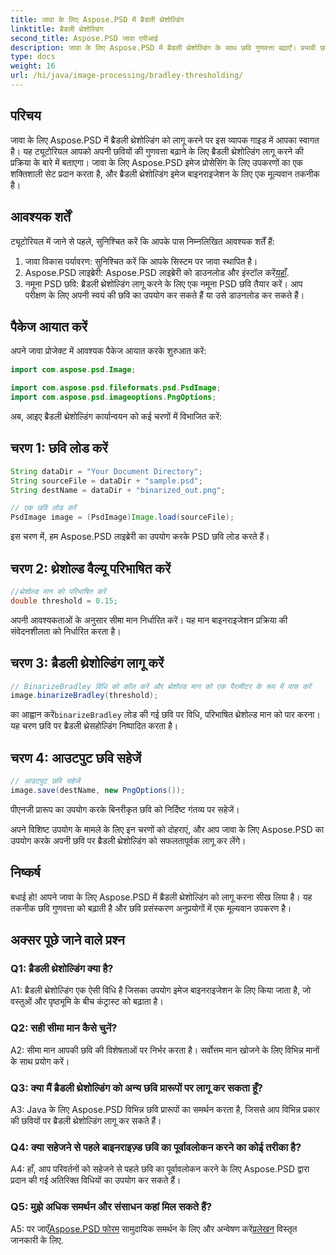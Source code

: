 ```yaml
---
title: जावा के लिए Aspose.PSD में ब्रैडली थ्रेशोल्डिंग
linktitle: ब्रैडली थ्रेशोल्डिंग
second_title: Aspose.PSD जावा एपीआई
description: जावा के लिए Aspose.PSD में ब्रैडली थ्रेशोल्डिंग के साथ छवि गुणवत्ता बढ़ाएँ। प्रभावी छवि बाइनराइजेशन के लिए हमारी चरण-दर-चरण मार्गदर्शिका का पालन करें।
type: docs
weight: 16
url: /hi/java/image-processing/bradley-thresholding/
---
```

## परिचय

जावा के लिए Aspose.PSD में ब्रैडली थ्रेशोल्डिंग को लागू करने पर इस व्यापक गाइड में आपका स्वागत है। यह ट्यूटोरियल आपको अपनी छवियों की गुणवत्ता बढ़ाने के लिए ब्रैडली थ्रेशोल्डिंग लागू करने की प्रक्रिया के बारे में बताएगा। जावा के लिए Aspose.PSD इमेज प्रोसेसिंग के लिए उपकरणों का एक शक्तिशाली सेट प्रदान करता है, और ब्रैडली थ्रेशोल्डिंग इमेज बाइनराइजेशन के लिए एक मूल्यवान तकनीक है।

## आवश्यक शर्तें

ट्यूटोरियल में जाने से पहले, सुनिश्चित करें कि आपके पास निम्नलिखित आवश्यक शर्तें हैं:

1. जावा विकास पर्यावरण: सुनिश्चित करें कि आपके सिस्टम पर जावा स्थापित है।
2.  Aspose.PSD लाइब्रेरी: Aspose.PSD लाइब्रेरी को डाउनलोड और इंस्टॉल करें[यहाँ](https://releases.aspose.com/psd/java/).
3. नमूना PSD छवि: ब्रैडली थ्रेशोल्डिंग लागू करने के लिए एक नमूना PSD छवि तैयार करें। आप परीक्षण के लिए अपनी स्वयं की छवि का उपयोग कर सकते हैं या उसे डाउनलोड कर सकते हैं।

## पैकेज आयात करें

अपने जावा प्रोजेक्ट में आवश्यक पैकेज आयात करके शुरुआत करें:

```java
import com.aspose.psd.Image;

import com.aspose.psd.fileformats.psd.PsdImage;
import com.aspose.psd.imageoptions.PngOptions;
```

अब, आइए ब्रैडली थ्रेशोल्डिंग कार्यान्वयन को कई चरणों में विभाजित करें:

## चरण 1: छवि लोड करें

```java
String dataDir = "Your Document Directory";
String sourceFile = dataDir + "sample.psd";
String destName = dataDir + "binarized_out.png";

// एक छवि लोड करें
PsdImage image = (PsdImage)Image.load(sourceFile);
```

इस चरण में, हम Aspose.PSD लाइब्रेरी का उपयोग करके PSD छवि लोड करते हैं।

## चरण 2: थ्रेशोल्ड वैल्यू परिभाषित करें

```java
//थ्रेशोल्ड मान को परिभाषित करें
double threshold = 0.15;
```

अपनी आवश्यकताओं के अनुसार सीमा मान निर्धारित करें। यह मान बाइनराइजेशन प्रक्रिया की संवेदनशीलता को निर्धारित करता है।

## चरण 3: ब्रैडली थ्रेशोल्डिंग लागू करें

```java
// BinarizeBradley विधि को कॉल करें और थ्रेशोल्ड मान को एक पैरामीटर के रूप में पास करें
image.binarizeBradley(threshold);
```

 का आह्वान करें`binarizeBradley` लोड की गई छवि पर विधि, परिभाषित थ्रेशोल्ड मान को पार करना। यह चरण छवि पर ब्रैडली थ्रेसहोल्डिंग निष्पादित करता है।

## चरण 4: आउटपुट छवि सहेजें

```java
// आउटपुट छवि सहेजें
image.save(destName, new PngOptions());
```

पीएनजी प्रारूप का उपयोग करके बिनरीकृत छवि को निर्दिष्ट गंतव्य पर सहेजें।

अपने विशिष्ट उपयोग के मामले के लिए इन चरणों को दोहराएं, और आप जावा के लिए Aspose.PSD का उपयोग करके अपनी छवि पर ब्रैडली थ्रेशोल्डिंग को सफलतापूर्वक लागू कर लेंगे।

## निष्कर्ष

बधाई हो! आपने जावा के लिए Aspose.PSD में ब्रैडली थ्रेशोल्डिंग को लागू करना सीख लिया है। यह तकनीक छवि गुणवत्ता को बढ़ाती है और छवि प्रसंस्करण अनुप्रयोगों में एक मूल्यवान उपकरण है।

## अक्सर पूछे जाने वाले प्रश्न

### Q1: ब्रैडली थ्रेशोल्डिंग क्या है?

A1: ब्रैडली थ्रेशोल्डिंग एक ऐसी विधि है जिसका उपयोग इमेज बाइनराइजेशन के लिए किया जाता है, जो वस्तुओं और पृष्ठभूमि के बीच कंट्रास्ट को बढ़ाता है।

### Q2: सही सीमा मान कैसे चुनें?

A2: सीमा मान आपकी छवि की विशेषताओं पर निर्भर करता है। सर्वोत्तम मान खोजने के लिए विभिन्न मानों के साथ प्रयोग करें।

### Q3: क्या मैं ब्रैडली थ्रेशोल्डिंग को अन्य छवि प्रारूपों पर लागू कर सकता हूँ?

A3: Java के लिए Aspose.PSD विभिन्न छवि प्रारूपों का समर्थन करता है, जिससे आप विभिन्न प्रकार की छवियों पर ब्रैडली थ्रेशोल्डिंग लागू कर सकते हैं।

### Q4: क्या सहेजने से पहले बाइनराइज़्ड छवि का पूर्वावलोकन करने का कोई तरीका है?

A4: हाँ, आप परिवर्तनों को सहेजने से पहले छवि का पूर्वावलोकन करने के लिए Aspose.PSD द्वारा प्रदान की गई अतिरिक्त विधियों का उपयोग कर सकते हैं।

### Q5: मुझे अधिक समर्थन और संसाधन कहां मिल सकते हैं?

 A5: पर जाएँ[Aspose.PSD फोरम](https://forum.aspose.com/c/psd/34) सामुदायिक समर्थन के लिए और अन्वेषण करें[प्रलेखन](https://reference.aspose.com/psd/java/) विस्तृत जानकारी के लिए.